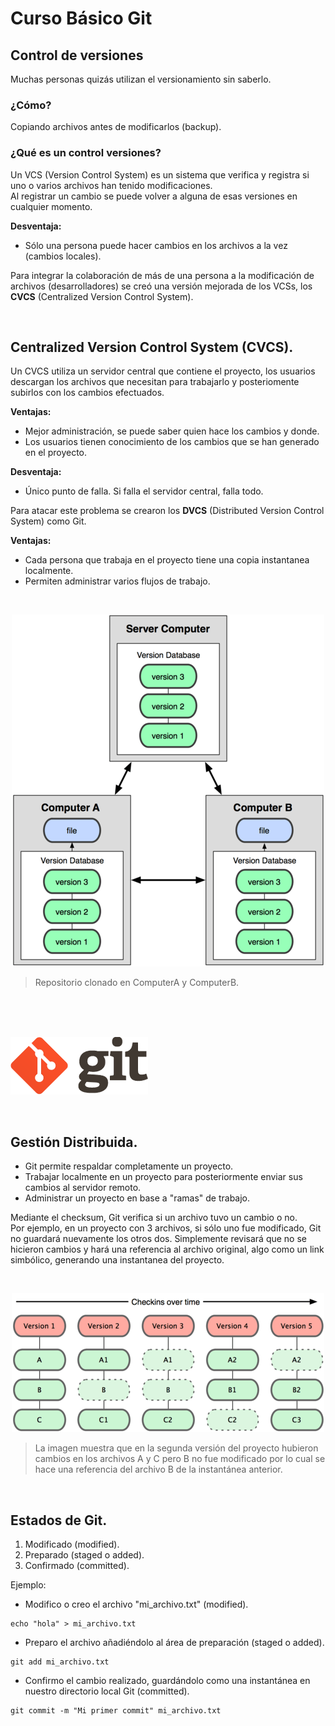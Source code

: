 # Curso Básico Git

## Control de versiones<br>

Muchas personas quizás utilizan el versionamiento sin saberlo.<br>

### ¿Cómo?
Copiando archivos antes de modificarlos (backup).<br>

### ¿Qué es un control versiones?
Un VCS (Version Control System) es un sistema que verifica y registra si uno o varios archivos han tenido modificaciones.<br>
Al registrar un cambio se puede volver a alguna de esas versiones en cualquier momento.<br>

**Desventaja:** 
* Sólo una persona puede hacer cambios en los archivos a la vez (cambios locales).

Para integrar la colaboración de más de una persona a la modificación de archivos (desarrolladores) se creó una versión mejorada de los VCSs, los **CVCS** (Centralized Version Control System).<br>

<br>

## Centralized Version Control System (CVCS).
Un CVCS utiliza un servidor central que contiene el proyecto, los usuarios descargan los archivos que necesitan para trabajarlo y posteriomente subirlos con los cambios efectuados.

**Ventajas:**
* Mejor administración, se puede saber quien hace los cambios y donde.
* Los usuarios tienen conocimiento de los cambios que se han generado en el proyecto.

**Desventaja:**
* Único punto de falla. Si falla el servidor central, falla todo.

Para atacar este problema se crearon los **DVCS** (Distributed Version Control System) como Git.<br>

**Ventajas:** 
* Cada persona que trabaja en el proyecto tiene una copia instantanea localmente.
* Permiten administrar varios flujos de trabajo.

<br>

<p align="center">
<img src="https://raw.githubusercontent.com/coneking/git_curso/desarrollo/images/DVCS.png">
</p>

>Repositorio clonado en ComputerA y ComputerB.
<br>
<br>
<br>

![alt text](https://raw.githubusercontent.com/coneking/git_curso/desarrollo/images/GitLogo.png)

<br>

## Gestión Distribuida.

* Git permite respaldar completamente un proyecto.
* Trabajar localmente en un proyecto para posteriormente enviar sus cambios al servidor remoto.
* Administrar un proyecto en base a "ramas" de trabajo.

Mediante el checksum, Git verifica si un archivo tuvo un cambio o no.<br>
Por ejemplo, en un proyecto con 3 archivos, si sólo uno fue modificado, Git no guardará nuevamente los otros dos.
Simplemente revisará que no se hicieron cambios y hará una referencia al archivo original, algo como un link simbólico, generando una instantanea del proyecto.

<br>

<p align="center">
<img src="https://raw.githubusercontent.com/coneking/git_curso/desarrollo/images/Fundamento.png">
</p>

>La imagen muestra que en la segunda versión del proyecto hubieron cambios en los archivos A y C pero B no fue modificado por lo cual se hace una referencia del archivo B de la instantánea anterior.

<br>

## Estados de Git.

1. Modificado (modified).
2. Preparado (staged o added).
3. Confirmado (committed).

Ejemplo:

* Modifico o creo el archivo "mi_archivo.txt" (modified).
```
echo "hola" > mi_archivo.txt
```

* Preparo el archivo añadiéndolo al área de preparación (staged o added).
```
git add mi_archivo.txt
```

* Confirmo el cambio realizado, guardándolo como una instantánea en nuestro directorio local Git (committed).
```
git commit -m "Mi primer commit" mi_archivo.txt
```
